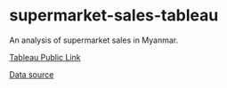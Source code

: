# supermarket-sales-tableau

An analysis of supermarket sales in Myanmar. 

[Tableau Public Link](https://public.tableau.com/views/SupermarketSales-NicoleArugay/CorrelationMatrix?:language=en&:display_count=y&publish=yes&:origin=viz_share_link) 

[Data source](https://www.kaggle.com/aungpyaeap/supermarket-sales)
